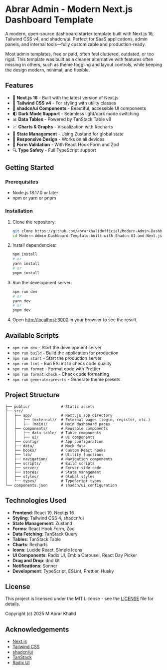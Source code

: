 # Abrar Admin - Modern Next.js Dashboard Template

A modern, open-source dashboard starter template built with Next.js 16, Tailwind CSS v4, and shadcn/ui. Perfect for SaaS applications, admin panels, and internal tools—fully customizable and production-ready.

Most admin templates, free or paid, often feel cluttered, outdated, or too rigid. This template was built as a cleaner alternative with features often missing in others, such as theme toggling and layout controls, while keeping the design modern, minimal, and flexible.

## Features

- 🚀 **Next.js 16** - Built with the latest version of Next.js
- 💅 **Tailwind CSS v4** - For styling with utility classes
- 🧩 **shadcn/ui Components** - Beautiful, accessible UI components
- 🌓 **Dark Mode Support** - Seamless light/dark mode switching
- 📊 **Data Tables** - Powered by TanStack Table v8
- 📈 **Charts & Graphs** - Visualization with Recharts
- 🔄 **State Management** - Using Zustand for global state
- 📱 **Responsive Design** - Works on all devices
- 🧪 **Form Validation** - With React Hook Form and Zod
- 🔍 **Type Safety** - Full TypeScript support

## Getting Started

### Prerequisites

- Node.js 18.17.0 or later
- npm or yarn or pnpm

### Installation

1. Clone the repository:
   ```bash
   git clone https://github.com/abrarkhalidofficial/Modern-Admin-Dashboard-Template-built-with-Shadcn-UI-and-Next.js-16.git
   cd Modern-Admin-Dashboard-Template-built-with-Shadcn-UI-and-Next.js-16
   ```

2. Install dependencies:
   ```bash
   npm install
   # or
   yarn install
   # or
   pnpm install
   ```

3. Run the development server:
   ```bash
   npm run dev
   # or
   yarn dev
   # or
   pnpm dev
   ```

4. Open [http://localhost:3000](http://localhost:3000) in your browser to see the result.

## Available Scripts

- `npm run dev` - Start the development server
- `npm run build` - Build the application for production
- `npm run start` - Start the production server
- `npm run lint` - Run ESLint to check code quality
- `npm run format` - Format code with Prettier
- `npm run format:check` - Check code formatting
- `npm run generate:presets` - Generate theme presets

## Project Structure

```
├── public/              # Static assets
├── src/
│   ├── app/             # Next.js app directory
│   │   ├── (external)/  # External pages (login, register, etc.)
│   │   ├── (main)/      # Main dashboard pages
│   ├── components/      # Reusable components
│   │   ├── data-table/  # Table components
│   │   ├── ui/          # UI components
│   ├── config/          # App configuration
│   ├── data/            # Mock data
│   ├── hooks/           # Custom React hooks
│   ├── lib/             # Utility functions
│   ├── navigation/      # Navigation components
│   ├── scripts/         # Build scripts
│   ├── server/          # Server-side code
│   ├── stores/          # State management
│   ├── styles/          # Global styles
│   └── types/           # TypeScript types
└── components.json      # shadcn/ui configuration
```

## Technologies Used

- **Frontend**: React 19, Next.js 16
- **Styling**: Tailwind CSS 4, shadcn/ui
- **State Management**: Zustand
- **Forms**: React Hook Form, Zod
- **Data Fetching**: TanStack Query
- **Tables**: TanStack Table
- **Charts**: Recharts
- **Icons**: Lucide React, Simple Icons
- **UI Components**: Radix UI, Embla Carousel, React Day Picker
- **Drag and Drop**: dnd kit
- **Notifications**: Sonner
- **Development**: TypeScript, ESLint, Prettier, Husky

## License

This project is licensed under the MIT License - see the [LICENSE](LICENSE) file for details.

Copyright (c) 2025 M Abrar Khalid

## Acknowledgements

- [Next.js](https://nextjs.org/)
- [Tailwind CSS](https://tailwindcss.com/)
- [shadcn/ui](https://ui.shadcn.com/)
- [TanStack](https://tanstack.com/)
- [Radix UI](https://www.radix-ui.com/)